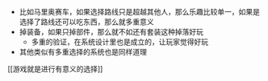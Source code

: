 - 比如马里奥赛车，如果选择路线只是超越其他人，那么乐趣比较单一，如果是选择了路线还可以吃东西，那么就多重意义
- 掉装备，如果只掉部件，那么就不如还有套装这种掉落好玩
	- 多重的验证，在系统设计里也是成立的，让玩家觉得好玩
- 其他类似有多重选择的系统也是同样道理

[[游戏就是进行有意义的选择]]